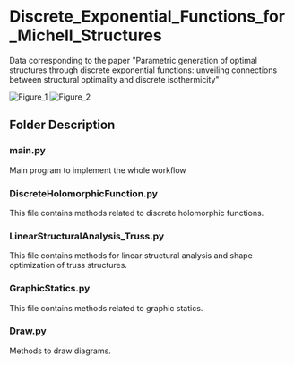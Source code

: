 # Discrete_Exponential_Functions_for_Michell_Structures

Data corresponding to the paper "Parametric generation of optimal structures through discrete exponential functions: unveiling connections between structural optimality and discrete isothermicity"

![Figure_1](https://user-images.githubusercontent.com/25089369/221474942-5e911c3f-3ae9-45cc-9624-a8c7649301c5.png)
![Figure_2](https://github.com/kazukihayashi/Rediscovery_of_Michell_Structures_using_Discrete_Exponential_Functions/assets/25089369/9502ea32-9f2e-4230-be46-c8c1de955d8b)


## Folder Description
### main.py
 Main program to implement the whole workflow
 
### DiscreteHolomorphicFunction.py
 This file contains methods related to discrete holomorphic functions.

### LinearStructuralAnalysis_Truss.py
 This file contains methods for linear structural analysis and shape optimization of truss structures.
 
### GraphicStatics.py
 This file contains methods related to graphic statics.

### Draw.py
 Methods to draw diagrams.

